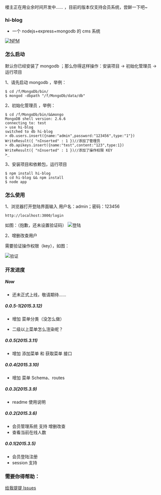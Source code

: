 楼主正在用业余时间开发中…… ，目前的版本仅支持会员系统，尝鲜一下吧~

### hi-blog

+ 一个 nodejs+express+mongodb 的 cms 系统

[![NPM](https://nodei.co/npm/hi-blog.png?downloads=true&downloadRank=true&stars=true)](https://nodei.co/npm/hi-blog/)


### 怎么启动

默认你已经安装了 mongodb ；那么你得这样操作：安装项目 -> 初始化管理员 -> 运行项目

1、请先启动 mongodb ，举例：

	$ cd /f/MongoDb/bin/
	$ mongod -dbpath "/f/MongoDb/data/db"

2、初始化管理员 ，举例：

	$ cd /f/MongoDb/bin/&&mongo
	MongoDB shell version: 2.6.6
	connecting to: test
	> use hi-blog
	switched to db hi-blog
	> db.users.insert({name:"admin",password:"123456",type:"1"})
	WriteResult({ "nInserted" : 1 })//添加了管理员
	> db.apikeys.insert({name:"test",content:"123",type:1})
	WriteResult({ "nInserted" : 1 })//添加了操作权限 KEY
	>_

3、安装项目和依赖包，运行项目 

	$ npm install hi-blog
	$ cd hi-blog && npm install
	$ node app


### 怎么使用

1、浏览器打开登陆界面输入 用户名：admin；密码：123456 

	http://localhost:3000/login

如图：（抱歉，还未设置验证码）
![登陆](http://images.cnitblog.com/blog2015/531703/201503/091716509954642.jpg)

2、增删改查用户

需要验证操作权限（key），如图：

![验证](http://images.cnitblog.com/blog2015/531703/201503/091720014646198.jpg)


### 开发进度

##### Now

+ 还未正式上线，敬请期待……


##### 0.0.5-1(2015.3.12)

+ 增加 菜单分类（没怎么做）

+ 二级以上菜单怎么渲染呢？

##### 0.0.5(2015.3.11)

+ 增加 添加菜单 和 获取菜单 接口


##### 0.0.4(2015.3.10)

+ 增加 菜单 Schema、routes

##### 0.0.3(2015.3.9)

+ readme 使用说明

##### 0.0.2(2015.3.6)

+ 会员管理系统 支持 增删改查 
+ 查看当前在线人数

##### 0.0.1(2015.3.5)

+ 会员登陆注册 
+ session 支持 


### 需要你得帮助：

[给我提提 Issues](https://github.com/highsea/hi-blog)